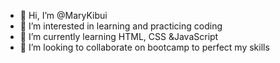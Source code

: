 - 👋 Hi, I’m @MaryKibui 
- 👀 I’m interested in learning and practicing coding
- 🌱 I’m currently learning HTML, CSS &JavaScript
- 💞️ I’m looking to collaborate on bootcamp to perfect my skills
  

<!---
MaryKibui/MaryKibui is a ✨ special ✨ repository because its `README.md` (this file) appears on your GitHub profile.
You can click the Preview link to take a look at your changes.
--->
